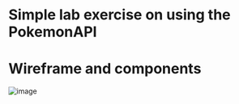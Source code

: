 # Simple lab exercise on using the PokemonAPI

# Wireframe and components

![image](https://github.com/Marv3llous/Poke_Duel/assets/92640386/2ecb981a-c023-4b53-ad15-64ca29c72191)

